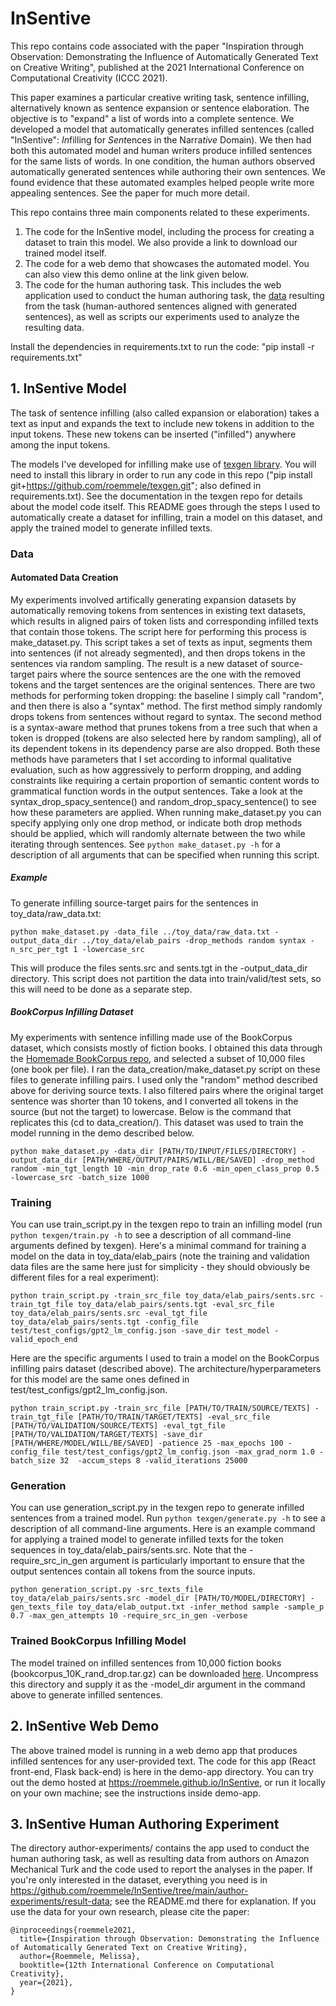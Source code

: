 # InSentive

This repo contains code associated with the paper "Inspiration through Observation: Demonstrating the Influence of Automatically Generated Text on Creative Writing", published at the 2021 International Conference on Computational Creativity (ICCC 2021).

This paper examines a particular creative writing task, sentence infilling, alternatively known as sentence expansion or sentence elaboration. The objective is to "expand" a list of words into a complete sentence. We developed a model that automatically generates infilled sentences (called "InSentive": *In*filling for *Sent*ences in the Narra*tive* Domain). We then had both this automated model and human writers produce infilled sentences for the same lists of words. In one condition, the human authors observed automatically generated sentences while authoring their own sentences. We found evidence that these automated examples helped people write more appealing sentences. See the paper for much more detail.

This repo contains three main components related to these experiments.

1. The code for the InSentive model, including the process for creating a dataset to train this model. We also provide a link to download our trained model itself.
2. The code for a web demo that showcases the automated model. You can also view this demo online at the link given below.
3. The code for the human authoring task. This includes the web application used to conduct the human authoring task, the [data](https://github.com/roemmele/InSentive/tree/main/author-experiments/result-data) resulting from the task (human-authored sentences aligned with generated sentences), as well as scripts our experiments used to analyze the resulting data.

Install the dependencies in requirements.txt to run the code: "pip install -r requirements.txt"

## 1. InSentive Model

The task of sentence infilling (also called expansion or elaboration) takes a text as input and expands the text to include new tokens in addition to the input tokens. These new tokens can be inserted ("infilled") anywhere among the input tokens.

The models I've developed for infilling make use of [texgen library](https://github.com/roemmele/texgen). You will need to install this library in order to run any code in this repo ("pip install git+https://github.com/roemmele/texgen.git"; also defined in requirements.txt). See the documentation in the texgen repo for details about the model code itself. This README goes through the steps I used to automatically create a dataset for infilling, train a model on this dataset, and apply the trained model to generate infilled texts.

### Data

#### Automated Data Creation

My experiments involved artifically generating expansion datasets by automatically removing tokens from sentences in existing text datasets, which results in aligned pairs of token lists and corresponding infilled texts that contain those tokens. The script here for performing this process is make_dataset.py. This script takes a set of texts as input, segments them into sentences (if not already segmented), and then drops tokens in the sentences via random sampling. The result is a new dataset of source-target pairs where the source sentences are the one with the removed tokens and the target sentences are the original sentences. There are two methods for performing token dropping: the baseline I simply call "random", and then there is also a "syntax" method. The first method simply randomly drops tokens from sentences without regard to syntax. The second method is a syntax-aware method that prunes tokens from a tree such that when a token is dropped (tokens are also selected here by random sampling), all of its dependent tokens in its dependency parse are also dropped. Both these methods have parameters that I set according to informal qualitative evaluation, such as how aggressively to perform dropping, and adding constraints like requiring a certain proportion of semantic content words to grammatical function words in the output sentences. Take a look at the syntax_drop_spacy_sentence() and random_drop_spacy_sentence() to see how these parameters are applied. When running make_dataset.py you can specify applying only one drop method, or indicate both drop methods should be applied, which will randomly alternate between the two while iterating through sentences. See `python make_dataset.py -h` for a description of all arguments that can be specified when running this script.

##### Example

To generate infilling source-target pairs for the sentences in toy_data/raw_data.txt:

```
python make_dataset.py -data_file ../toy_data/raw_data.txt -output_data_dir ../toy_data/elab_pairs -drop_methods random syntax -n_src_per_tgt 1 -lowercase_src
```

This will produce the files sents.src and sents.tgt in the -output_data_dir directory. This script does not partition the data into train/valid/test sets, so this will need to be done as a separate step.

##### BookCorpus Infilling Dataset

My experiments with sentence infilling made use of the BookCorpus dataset, which consists mostly of fiction books. I obtained this data through the [Homemade BookCorpus repo](https://github.com/soskek/bookcorpus), and selected a subset of 10,000 files (one book per file). I ran the data_creation/make_dataset.py script on these files to generate infilling pairs. I used only the "random" method described above for deriving source texts. I also filtered pairs where the original target sentence was shorter than 10 tokens, and I converted all tokens in the source (but not the target) to lowercase. Below is the command that replicates this (cd to data_creation/). This dataset was used to train the model running in the demo described below.

```
python make_dataset.py -data_dir [PATH/TO/INPUT/FILES/DIRECTORY] -output_data_dir [PATH/WHERE/OUTPUT/PAIRS/WILL/BE/SAVED] -drop_method random -min_tgt_length 10 -min_drop_rate 0.6 -min_open_class_prop 0.5 -lowercase_src -batch_size 1000
```

### Training

You can use train_script.py in the texgen repo to train an infilling model (run `python texgen/train.py -h` to see a description of all command-line arguments defined by texgen). Here's a minimal command for training a model on the data in toy_data/elab_pairs (note the training and validation data files are the same here just for simplicity - they should obviously be different files for a real experiment):

```
python train_script.py -train_src_file toy_data/elab_pairs/sents.src -train_tgt_file toy_data/elab_pairs/sents.tgt -eval_src_file toy_data/elab_pairs/sents.src -eval_tgt_file toy_data/elab_pairs/sents.tgt -config_file test/test_configs/gpt2_lm_config.json -save_dir test_model -valid_epoch_end
```

Here are the specific arguments I used to train a model on the BookCorpus infilling pairs dataset (described above). The architecture/hyperparameters for this model are the same ones defined in test/test_configs/gpt2_lm_config.json.

```
python train_script.py -train_src_file [PATH/TO/TRAIN/SOURCE/TEXTS] -train_tgt_file [PATH/TO/TRAIN/TARGET/TEXTS] -eval_src_file [PATH/TO/VALIDATION/SOURCE/TEXTS] -eval_tgt_file [PATH/TO/VALIDATION/TARGET/TEXTS] -save_dir [PATH/WHERE/MODEL/WILL/BE/SAVED] -patience 25 -max_epochs 100 -config_file test/test_configs/gpt2_lm_config.json -max_grad_norm 1.0 -batch_size 32  -accum_steps 8 -valid_iterations 25000
```

### Generation

You can use generation_script.py in the texgen repo to generate infilled sentences from a trained model. Run `python texgen/generate.py -h` to see a description of all command-line arguments. Here is an example command for applying a trained model to generate infilled texts for the token sequences in toy_data/elab_pairs/sents.src. Note that the -require_src_in_gen argument is particularly important to ensure that the output sentences contain all tokens from the source inputs.

```
python generation_script.py -src_texts_file toy_data/elab_pairs/sents.src -model_dir [PATH/TO/MODEL/DIRECTORY] -gen_texts_file toy_data/elab_output.txt -infer_method sample -sample_p 0.7 -max_gen_attempts 10 -require_src_in_gen -verbose
```

### Trained BookCorpus Infilling Model

The model trained on infilled sentences from 10,000 fiction books (bookcorpus_10K_rand_drop.tar.gz) can be downloaded [here](https://drive.google.com/file/d/18E8IT__33bU24Nqws-9amY_obHZ0jVNG/view?usp=sharing). Uncompress this directory and supply it as the -model_dir argument in the command above to generate infilled sentences.

## 2. InSentive Web Demo

The above trained model is running in a web demo app that produces infilled sentences for any user-provided text. The code for this app (React front-end, Flask back-end) is here in the demo-app directory. You can try out the demo hosted at https://roemmele.github.io/InSentive, or run it locally on your own machine; see the instructions inside demo-app.

## 3. InSentive Human Authoring Experiment

The directory author-experiments/ contains the app used to conduct the human authoring task, as well as resulting data from authors on Amazon Mechanical Turk and the code used to report the analyses in the paper. If you're only interested in the dataset, everything you need is in https://github.com/roemmele/InSentive/tree/main/author-experiments/result-data; see the README.md there for explanation. If you use the data for your own research, please cite the paper:

```
@inproceedings{roemmele2021,
  title={Inspiration through Observation: Demonstrating the Influence of Automatically Generated Text on Creative Writing},
  author={Roemmele, Melissa},
  booktitle={12th International Conference on Computational Creativity},
  year={2021},
}
```
